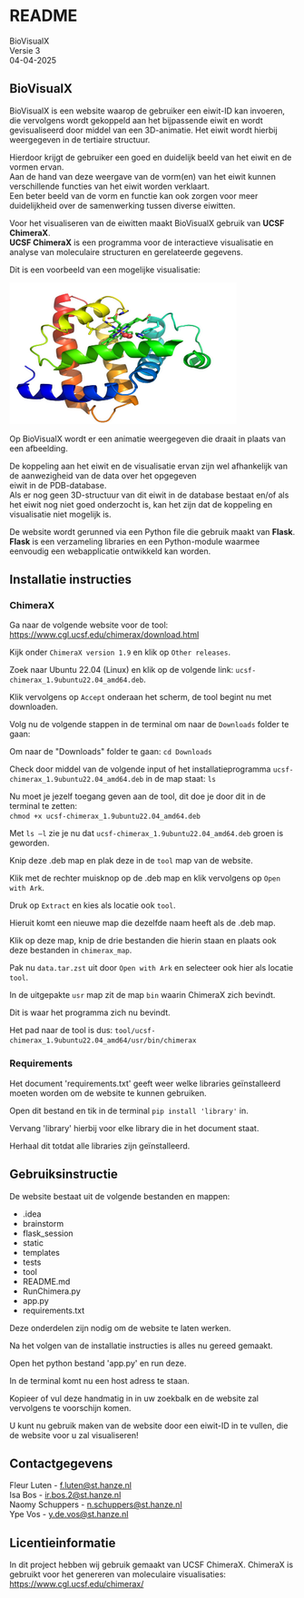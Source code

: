 # **README**
  
BioVisualX  
Versie 3  
04-04-2025  
  
## BioVisualX
  
BioVisualX is een website waarop de gebruiker een eiwit-ID kan invoeren, die vervolgens wordt gekoppeld aan het bijpassende eiwit en wordt gevisualiseerd door middel van een 3D-animatie.
Het eiwit wordt hierbij weergegeven in de tertiaire structuur.
  
Hierdoor krijgt de gebruiker een goed en duidelijk beeld van het eiwit en de vormen ervan.  
Aan de hand van deze weergave van de vorm(en) van het eiwit kunnen verschillende functies van het eiwit worden verklaart.  
Een beter beeld van de vorm en functie kan ook zorgen voor meer duidelijkheid over de samenwerking tussen diverse eiwitten.

Voor het visualiseren van de eiwitten maakt BioVisualX gebruik van **UCSF ChimeraX**.  
**UCSF ChimeraX** is een programma voor de interactieve visualisatie en analyse van moleculaire structuren en gerelateerde gegevens.  
  
Dit is een voorbeeld van een mogelijke visualisatie:  
  
<img src="static/chimera_voorbeeld.png" alt="chimera output" width="400" height="250">
  
Op BioVisualX wordt er een animatie weergegeven die draait in plaats van een afbeelding.
  
De koppeling aan het eiwit en de visualisatie ervan zijn wel afhankelijk van de aanwezigheid van de data over het opgegeven  
eiwit in de PDB-database.  
Als er nog geen 3D-structuur van dit eiwit in de database bestaat en/of als het eiwit nog niet goed onderzocht is,
kan het zijn dat de koppeling en visualisatie niet mogelijk is.  
  
De website wordt gerunned via een Python file die gebruik maakt van **Flask**.  
**Flask** is een verzameling libraries en een Python-module waarmee eenvoudig een webapplicatie ontwikkeld kan worden.    
  
## Installatie instructies

### ChimeraX
  
Ga naar de volgende website voor de tool: https://www.cgl.ucsf.edu/chimerax/download.html
  
Kijk onder `ChimeraX version 1.9` en klik op `Other releases`.
  
Zoek naar Ubuntu 22.04 (Linux) en klik op de volgende link: `ucsf-chimerax_1.9ubuntu22.04_amd64.deb`.
  
Klik vervolgens op `Accept` onderaan het scherm, de tool begint nu met downloaden.
  
Volg nu de volgende stappen in de terminal om naar de `Downloads` folder te gaan: 
   
Om naar de "Downloads" folder te gaan: `cd Downloads`  
  
Check door middel van de volgende input of het installatieprogramma `ucsf-chimerax_1.9ubuntu22.04_amd64.deb` in de map staat: `ls`
    
Nu moet je jezelf toegang geven aan de tool, dit doe je door dit in de terminal te zetten:  
`chmod +x ucsf-chimerax_1.9ubuntu22.04_amd64.deb`  
    
Met `ls –l` zie je nu dat `ucsf-chimerax_1.9ubuntu22.04_amd64.deb` groen is geworden.  
    
Knip deze .deb map en plak deze in de `tool` map van de website.
  
Klik met de rechter muisknop op de .deb map en klik vervolgens op `Open with Ark`.
  
Druk op `Extract` en kies als locatie ook `tool`.
  
Hieruit komt een nieuwe map die dezelfde naam heeft als de .deb map.

Klik op deze map, knip de drie bestanden die hierin staan en plaats ook deze bestanden in `chimerax_map`.

Pak nu `data.tar.zst` uit door `Open with Ark` en selecteer ook hier als locatie `tool`.

In de uitgepakte `usr` map zit de map `bin` waarin ChimeraX zich bevindt.
  
Dit is waar het programma zich nu bevindt.
  
Het pad naar de tool is dus:
`tool/ucsf-chimerax_1.9ubuntu22.04_amd64/usr/bin/chimerax `
  
### Requirements
  
Het document 'requirements.txt' geeft weer welke libraries geïnstalleerd moeten worden om de website te kunnen gebruiken.  
  
Open dit bestand en tik in de terminal `pip install 'library'` in.
  
Vervang 'library' hierbij voor elke library die in het document staat.
  
Herhaal dit totdat alle libraries zijn geïnstalleerd.
  
## Gebruiksinstructie  

De website bestaat uit de volgende bestanden en mappen:  
  
- .idea
- brainstorm
- flask_session
- static
- templates
- tests
- tool
- README.md
- RunChimera.py
- app.py
- requirements.txt
  
Deze onderdelen zijn nodig om de website te laten werken.  
  
Na het volgen van de installatie instructies is alles nu gereed gemaakt.
  
Open het python bestand 'app.py' en run deze.
  
In de terminal komt nu een host adress te staan.
  
Kopieer of vul deze handmatig in in uw zoekbalk en de website zal vervolgens te voorschijn komen.
  
U kunt nu gebruik maken van de website door een eiwit-ID in te vullen, die de website voor u zal visualiseren!
  
## Contactgegevens
   
Fleur Luten - f.luten@st.hanze.nl  
Isa Bos - ir.bos.2@st.hanze.nl  
Naomy Schuppers - n.schuppers@st.hanze.nl  
Ype Vos - y.de.vos@st.hanze.nl  
  
## Licentieinformatie

In dit project hebben wij gebruik gemaakt van UCSF ChimeraX. ChimeraX is gebruikt voor het genereren van moleculaire visualisaties: https://www.cgl.ucsf.edu/chimerax/ 
